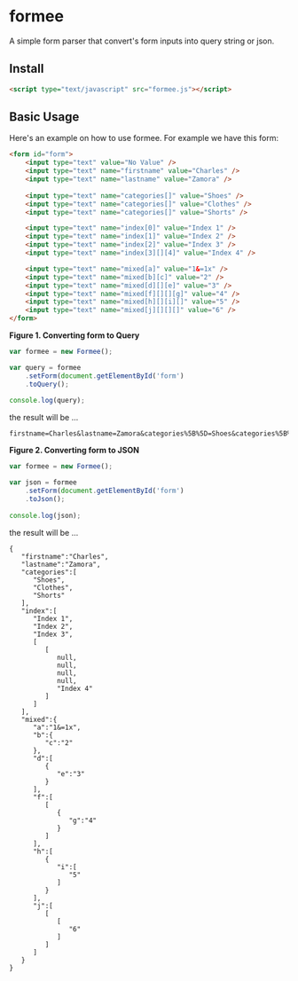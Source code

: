 # formee
A simple form parser that convert's form inputs into query string or json.

<a name="install"></a>
## Install

```html
<script type="text/javascript" src="formee.js"></script>
```

<a name="basic"></a>
## Basic Usage

Here's an example on how to use formee. For example we have this form:

```html
<form id="form">
 	<input type="text" value="No Value" />
	<input type="text" name="firstname" value="Charles" />
   	<input type="text" name="lastname" value="Zamora" />
	
	<input type="text" name="categories[]" value="Shoes" />
   	<input type="text" name="categories[]" value="Clothes" />
  	<input type="text" name="categories[]" value="Shorts" />

   	<input type="text" name="index[0]" value="Index 1" />
  	<input type="text" name="index[1]" value="Index 2" />
  	<input type="text" name="index[2]" value="Index 3" />
  	<input type="text" name="index[3][][4]" value="Index 4" />

  	<input type="text" name="mixed[a]" value="1&=1x" />
  	<input type="text" name="mixed[b][c]" value="2" />
   	<input type="text" name="mixed[d][][e]" value="3" />
  	<input type="text" name="mixed[f][][][g]" value="4" />
  	<input type="text" name="mixed[h][][i][]" value="5" />
   	<input type="text" name="mixed[j][][][]" value="6" />  
</form>
```

**Figure 1. Converting form to Query**

```js
var formee = new Formee();

var query = formee
	.setForm(document.getElementById('form')
	.toQuery();
	
console.log(query);
```

the result will be ...

```
firstname=Charles&lastname=Zamora&categories%5B%5D=Shoes&categories%5B%5D=Clothes&categories%5B%5D=Shorts&index%5B0%5D=Index%201&index%5B1%5D=Index%202&index%5B2%5D=Index%203&index%5B3%5D%5B%5D%5B4%5D=Index%204&mixed%5Ba%5D=1%26%3D1x&mixed%5Bb%5D%5Bc%5D=2&mixed%5Bd%5D%5B%5D%5Be%5D=3&mixed%5Bf%5D%5B%5D%5B%5D%5Bg%5D=4&mixed%5Bh%5D%5B%5D%5Bi%5D%5B%5D=5&mixed%5Bj%5D%5B%5D%5B%5D%5B%5D=6
```

**Figure 2. Converting form to JSON**

```js
var formee = new Formee();

var json = formee
	.setForm(document.getElementById('form')
	.toJson();
	
console.log(json);
```

the result will be ...

```
{
   "firstname":"Charles",
   "lastname":"Zamora",
   "categories":[
      "Shoes",
      "Clothes",
      "Shorts"
   ],
   "index":[
      "Index 1",
      "Index 2",
      "Index 3",
      [
         [
            null,
            null,
            null,
            null,
            "Index 4"
         ]
      ]
   ],
   "mixed":{
      "a":"1&=1x",
      "b":{
         "c":"2"
      },
      "d":[
         {
            "e":"3"
         }
      ],
      "f":[
         [
            {
               "g":"4"
            }
         ]
      ],
      "h":[
         {
            "i":[
               "5"
            ]
         }
      ],
      "j":[
         [
            [
               "6"
            ]
         ]
      ]
   }
}
```
